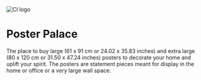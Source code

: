 ![CI logo](https://codeinstitute.s3.amazonaws.com/fullstack/ci_logo_small.png)

# Poster Palace


The place to buy large (61 x 91 cm or 24.02 x 35.83 inches) and extra large (80 x 120 cm or 31.50 x 47.24 inches) posters to decorate your home and uplift your spirit. The posters are statement pieces meant for display in the home or office or a very large wall space.



